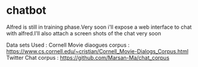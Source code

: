 # chatbot

Alfred is still in training phase.Very soon i'll expose a web interface to chat with alfred.I'll also attach a screen shots of the chat very soon

Data sets Used :
Cornell Movie diaogues corpus : https://www.cs.cornell.edu/~cristian/Cornell_Movie-Dialogs_Corpus.html
Twitter Chat corpus           : https://github.com/Marsan-Ma/chat_corpus   
